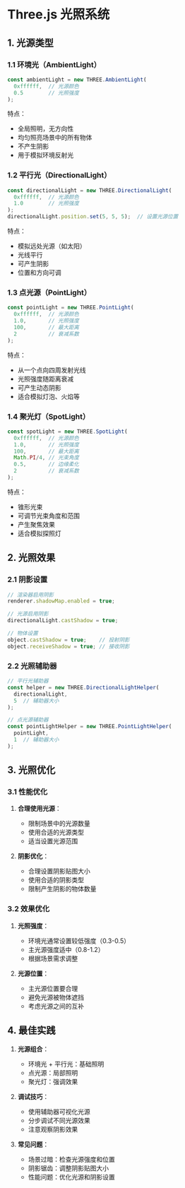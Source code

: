 # Three.js 光照系统

## 1. 光源类型

### 1.1 环境光（AmbientLight）
```typescript
const ambientLight = new THREE.AmbientLight(
  0xffffff,  // 光源颜色
  0.5        // 光照强度
);
```
特点：
- 全局照明，无方向性
- 均匀照亮场景中的所有物体
- 不产生阴影
- 用于模拟环境反射光

### 1.2 平行光（DirectionalLight）
```typescript
const directionalLight = new THREE.DirectionalLight(
  0xffffff,  // 光源颜色
  1.0        // 光照强度
);
directionalLight.position.set(5, 5, 5);  // 设置光源位置
```
特点：
- 模拟远处光源（如太阳）
- 光线平行
- 可产生阴影
- 位置和方向可调

### 1.3 点光源（PointLight）
```typescript
const pointLight = new THREE.PointLight(
  0xffffff,  // 光源颜色
  1.0,       // 光照强度
  100,       // 最大距离
  2          // 衰减系数
);
```
特点：
- 从一个点向四周发射光线
- 光照强度随距离衰减
- 可产生动态阴影
- 适合模拟灯泡、火焰等

### 1.4 聚光灯（SpotLight）
```typescript
const spotLight = new THREE.SpotLight(
  0xffffff,  // 光源颜色
  1.0,       // 光照强度
  100,       // 最大距离
  Math.PI/4, // 光束角度
  0.5,       // 边缘柔化
  2          // 衰减系数
);
```
特点：
- 锥形光束
- 可调节光束角度和范围
- 产生聚焦效果
- 适合模拟探照灯

## 2. 光照效果

### 2.1 阴影设置
```typescript
// 渲染器启用阴影
renderer.shadowMap.enabled = true;

// 光源启用阴影
directionalLight.castShadow = true;

// 物体设置
object.castShadow = true;    // 投射阴影
object.receiveShadow = true; // 接收阴影
```

### 2.2 光照辅助器
```typescript
// 平行光辅助器
const helper = new THREE.DirectionalLightHelper(
  directionalLight,
  5  // 辅助器大小
);

// 点光源辅助器
const pointLightHelper = new THREE.PointLightHelper(
  pointLight,
  1  // 辅助器大小
);
```

## 3. 光照优化

### 3.1 性能优化
1. **合理使用光源**：
   - 限制场景中的光源数量
   - 使用合适的光源类型
   - 适当设置光源范围

2. **阴影优化**：
   - 合理设置阴影贴图大小
   - 使用合适的阴影类型
   - 限制产生阴影的物体数量

### 3.2 效果优化
1. **光照强度**：
   - 环境光通常设置较低强度（0.3-0.5）
   - 主光源强度适中（0.8-1.2）
   - 根据场景需求调整

2. **光源位置**：
   - 主光源位置要合理
   - 避免光源被物体遮挡
   - 考虑光源之间的互补

## 4. 最佳实践

1. **光源组合**：
   - 环境光 + 平行光：基础照明
   - 点光源：局部照明
   - 聚光灯：强调效果

2. **调试技巧**：
   - 使用辅助器可视化光源
   - 分步调试不同光源效果
   - 注意观察阴影效果

3. **常见问题**：
   - 场景过暗：检查光源强度和位置
   - 阴影锯齿：调整阴影贴图大小
   - 性能问题：优化光源和阴影设置 